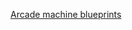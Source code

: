 <a href=https://github.com/TartuskiJose/Tartuski/wiki/Arcade-machine-blueprints>Arcade machine blueprints</a>